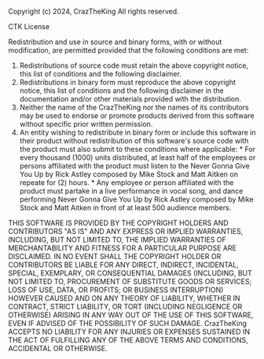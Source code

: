 Copyright (c) 2024, CrazTheKing All rights reserved.

CTK License

Redistribution and use in source and binary forms, with or without modification, are permitted provided that the following conditions are met:

1. Redistributions of source code must retain the 
    above copyright notice, this list of conditions and 
    the following disclaimer.
2. Redistributions in binary form must reproduce the 
    above copyright notice, this list of conditions and 
    the following disclaimer in the documentation and/or 
    other materials provided with the distribution.
3. Neither the name of the CrazTheKing nor the names 
    of its contributors may be used to endorse or promote 
    products derived from this software without specific 
    prior written permission.
4. An entity wishing to redistribute in binary form or 
    include this software in their product without 
    redistribution of this software's source code with the 
    product must also submit to these conditions where 
    applicable: 
        * For every thousand (1000) units distributed, at 
            least half of the employees or persons 
            affiliated with the product must listen to the 
            Never Gonna Give You Up by Rick Astley 
            composed by Mike Stock and Matt Aitken on repeate
            for (2) hours.
        * Any employee or person affiliated with the product 
            must partake in a live performance in vocal song,
            and dance performing Never Gonna Give You Up by 
            Rick Astley composed by Mike Stock and Matt Aitken
            in front of at least 500 audience members.

THIS SOFTWARE IS PROVIDED BY THE COPYRIGHT HOLDERS AND CONTRIBUTORS "AS IS" AND ANY EXPRESS OR IMPLIED WARRANTIES, INCLUDING, BUT NOT LIMITED TO, THE IMPLIED WARRANTIES OF MERCHANTABILITY AND FITNESS FOR A PARTICULAR PURPOSE ARE DISCLAIMED. IN NO EVENT SHALL THE COPYRIGHT HOLDER OR CONTRIBUTORS BE LIABLE FOR ANY DIRECT, INDIRECT, INCIDENTAL, SPECIAL, EXEMPLARY, OR CONSEQUENTIAL DAMAGES (INCLUDING, BUT NOT LIMITED TO, PROCUREMENT OF SUBSTITUTE GOODS OR SERVICES; LOSS OF USE, DATA, OR PROFITS; OR BUSINESS INTERRUPTION) HOWEVER CAUSED AND ON ANY THEORY OF LIABILITY, WHETHER IN CONTRACT, STRICT LIABILITY, OR TORT (INCLUDING NEGLIGENCE OR OTHERWISE) ARISING IN ANY WAY OUT OF THE USE OF THIS SOFTWARE, EVEN IF ADVISED OF THE POSSIBILITY OF SUCH DAMAGE. CrazTheKing ACCEPTS NO LIABILITY FOR ANY INJURIES OR EXPENSES SUSTAINED IN THE ACT OF FULFILLING ANY OF THE ABOVE TERMS AND CONDITIONS, ACCIDENTAL OR OTHERWISE.
